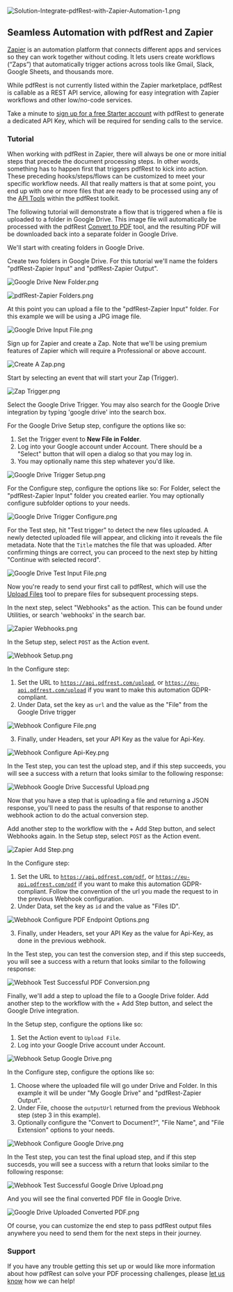 ![Solution-Integrate-pdfRest-with-Zapier-Automation-1.png](https://cms.pdfrest.com/content/images/size/w2000/2025/09/Solution-Integrate-pdfRest-with-Zapier-Automation-1.png)

## Seamless Automation with pdfRest and Zapier

[Zapier](https://zapier.com/) is an automation platform that connects different apps and services so they can work together without coding. It lets users create workflows (“Zaps”) that automatically trigger actions across tools like Gmail, Slack, Google Sheets, and thousands more.

While pdfRest is not currently listed within the Zapier marketplace, pdfRest is callable as a REST API service, allowing for easy integration with Zapier workflows and other low/no-code services.

Take a minute to [sign up for a free Starter account](https://pdfrest.com/getstarted) with pdfRest to generate a dedicated API Key, which will be required for sending calls to the service.

### Tutorial

When working with pdfRest in Zapier, there will always be one or more initial steps that precede the document processing steps.  In other words, something has to happen first that triggers pdfRest to kick into action. These preceding hooks/steps/flows can be customized to meet your specific workflow needs. All that really matters is that at some point, you end up with one or more files that are ready to be processed using any of the [API Tools](https://pdfrest.com/apitools/) within the pdfRest toolkit. 

The following tutorial will demonstrate a flow that is triggered when a file is uploaded to a folder in Google Drive. This image file will automatically be processed with the pdfRest [Convert to PDF](https://pdfrest.com/apitools/convert-to-pdf/) tool, and the resulting PDF will be downloaded back into a separate folder in Google Drive.

We'll start with creating folders in Google Drive. 

Create two folders in Google Drive. For this tutorial we'll name the folders "pdfRest-Zapier Input" and "pdfRest-Zapier Output".

![Google Drive New Folder.png](https://cms.pdfrest.com/content/images/2025/09/Google-Drive-New-Folder.png)

![pdfRest-Zapier Folders.png](https://cms.pdfrest.com/content/images/2025/09/pdfRest-Zapier-Folders.png)

At this point you can upload a file to the "pdfRest-Zapier Input" folder. For this example we will be using a JPG image file.

![Google Drive Input File.png](https://cms.pdfrest.com/content/images/2025/09/Google-Drive-Input-File.png)

Sign up for Zapier and create a Zap. Note that we'll be using premium features of Zapier which will require a Professional or above account.

![Create A Zap.png](https://cms.pdfrest.com/content/images/2025/09/Create-A-Zap-1.png)

Start by selecting an event that will start your Zap (Trigger).

![Zap Trigger.png](https://cms.pdfrest.com/content/images/2025/09/Zap-Trigger.png)

Select the Google Drive Trigger. You may also search for the Google Drive integration by typing 'google drive' into the search box.

For the Google Drive Setup step, configure the options like so:

1. Set the Trigger event to **New File in Folder**.
2. Log into your Google account under Account. There should be a "Select" button that will open a dialog so that you may log in.
3. You may optionally name this step whatever you'd like.

![Google Drive Trigger Setup.png](https://cms.pdfrest.com/content/images/2025/09/Google-Drive-Trigger-Setup.png)

For the Configure step, configure the options like so:
For Folder, select the "pdfRest-Zapier Input" folder you created earlier. You may optionally configure subfolder options to your needs.

![Google Drive Trigger Configure.png](https://cms.pdfrest.com/content/images/2025/09/Google-Drive-Trigger-Configure.png)

For the Test step, hit "Test trigger" to detect the new files uploaded. A newly detected uploaded file will appear, and clicking into it reveals the file metadata. Note that the <code>Title</code> matches the file that was uploaded. After confirming things are correct, you can proceed to the next step by hitting "Continue with selected record".

![Google Drive Test Input File.png](https://cms.pdfrest.com/content/images/2025/09/Google-Drive-Test-Input-File.png)

Now you're ready to send your first call to pdfRest, which will use the [Upload Files](https://pdfrest.com/apitools/upload-files/) tool to prepare files for subsequent processing steps.

In the next step, select "Webhooks" as the action. This can be found under Utilities, or search 'webhooks' in the search bar.

![Zapier Webhooks.png](https://cms.pdfrest.com/content/images/2025/09/Zapier-Webhooks.png)

In the Setup step, select <code>POST</code> as the Action event.

![Webhook Setup.png](https://cms.pdfrest.com/content/images/2025/09/Webhook-Setup.png)

In the Configure step:
1. Set the URL to <code>https://api.pdfrest.com/upload</code>, or <code>https://eu-api.pdfrest.com/upload</code> if you want to make this automation GDPR-compliant. 
2. Under Data, set the key as <code>url</code> and the value as the "File"  from the Google Drive trigger

![Webhook Configure File.png](https://cms.pdfrest.com/content/images/2025/09/Webhook-Configure-File.png)

3. Finally, under Headers, set your API Key as the value for Api-Key.

![Webhook Configure Api-Key.png](https://cms.pdfrest.com/content/images/2025/09/Webhook-Configure-Api-Key.png)

In the Test step, you can test the upload step, and if this step succeeds, you will see a success with a return that looks similar to the following response:

![Webhook Google Drive Successful Upload.png](https://cms.pdfrest.com/content/images/2025/09/Webhook-Google-Drive-Successful-Upload.png)

Now that you have a step that is uploading a file and returning a JSON response, you'll need to pass the results of that response to another webhook action to do the actual conversion step.

Add another step to the workflow with the + Add Step button, and select Webhooks again. In the Setup step, select <code>POST</code> as the Action event.

![Zapier Add Step.png](https://cms.pdfrest.com/content/images/2025/09/Zapier-Add-Step.png)

In the Configure step:
1. Set the URL to <code>https://api.pdfrest.com/pdf</code>, or <code>https://eu-api.pdfrest.com/pdf</code> if you want to make this automation GDPR-compliant. Follow the convention of the url you made the request to in the previous Webhook configuration.
2. Under Data, set the key as <code>id</code> and the value as "Files ID".

![Webhook Configure PDF Endpoint Options.png](https://cms.pdfrest.com/content/images/2025/09/Webhook-Configure-PDF-Endpoint-Options.png)

3. Finally, under Headers, set your API Key as the value for Api-Key, as done in the previous webhook.

In the Test step, you can test the conversion step, and if this step succeeds, you will see a success with a return that looks similar to the following response:

![Webhook Test Successful PDF Conversion.png](https://cms.pdfrest.com/content/images/2025/09/Webhook-Test-Successful-PDF-Conversion-1.png)

Finally, we'll add a step to upload the file to a Google Drive folder. Add another step to the workflow with the + Add Step button, and select the Google Drive integration. 

In the Setup step, configure the options like so:
1. Set the Action event to `Upload File`.
2. Log into your Google Drive account under Account.

![Webhook Setup Google Drive.png](https://cms.pdfrest.com/content/images/2025/09/Webhook-Setup-Google-Drive.png)

In the Configure step, configure the options like so:
1. Choose where the uploaded file will go under Drive and Folder. In this example it will be under "My Google Drive" and "pdfRest-Zapier Output".
2. Under File, choose the <code>outputUrl</code> returned from the previous Webhook step (step 3 in this example).
3. Optionally configure the "Convert to Document?", "File Name", and "File Extension" options to your needs.

![Webhook Configure Google Drive.png](https://cms.pdfrest.com/content/images/2025/09/Webhook-Configure-Google-Drive-2.png)

In the Test step, you can test the final upload step, and if this step succesds, you will see a success with a return that looks similar to the following response:

![Webhook Test Successful Google Drive Upload.png](https://cms.pdfrest.com/content/images/2025/09/Webhook-Test-Successful-Google-Drive-Upload.png)

And you will see the final converted PDF file in Google Drive.

![Google Drive Uploaded Converted PDF.png](https://cms.pdfrest.com/content/images/2025/09/Google-Drive-Uploaded-Converted-PDF-1.png)


Of course, you can customize the end step to pass pdfRest output files anywhere you need to send them for the next steps in their journey.
<br/>

### Support
If you have any trouble getting this set up or would like more information about how pdfRest can solve your PDF processing challenges, please [let us know](https://pdfrest.com/support/) how we can help!